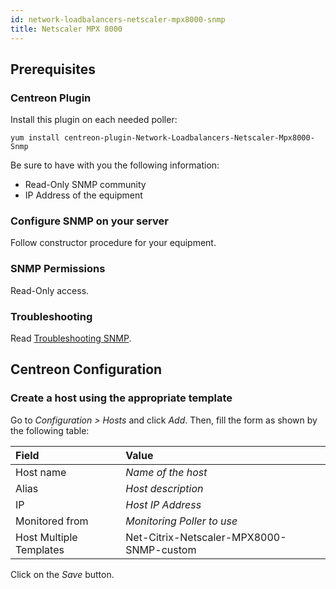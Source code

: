 ```yaml
---
id: network-loadbalancers-netscaler-mpx8000-snmp
title: Netscaler MPX 8000
---
```


## Prerequisites

### Centreon Plugin

Install this plugin on each needed poller:

``` shell
yum install centreon-plugin-Network-Loadbalancers-Netscaler-Mpx8000-Snmp
```

Be sure to have with you the following information:

  - Read-Only SNMP community
  - IP Address of the equipment

### Configure SNMP on your server

Follow constructor procedure for your equipment.

### SNMP Permissions

Read-Only access.

### Troubleshooting

Read [Troubleshooting SNMP](../tutorials/troubleshooting-plugins#snmp-checks).

## Centreon Configuration

### Create a host using the appropriate template

Go to *Configuration \> Hosts* and click *Add*. Then, fill the form as shown by
the following table:

| Field                                | Value                                    |
| :----------------------------------- | :--------------------------------------- |
| Host name                            | *Name of the host*                       |
| Alias                                | *Host description*                       |
| IP                                   | *Host IP Address*                        |
| Monitored from                       | *Monitoring Poller to use*               |
| Host Multiple Templates              | Net-Citrix-Netscaler-MPX8000-SNMP-custom |

Click on the *Save* button.
